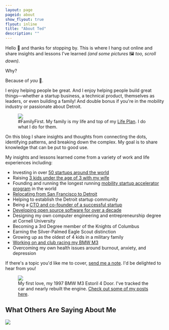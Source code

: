 ```yaml
---
layout: page
pageid: about
show_flyout: true
flyout: inline
title: "About Ted"
description: ""
---
```


Hello 👋 and thanks for stopping by. This is where I hang out online and share insights and lessons I've learned *(and some pictures* 🖼️  *too, scroll down)*.

Why?

Because of *you*  🤟.

I enjoy helping people be great. And I enjoy helping people build great things—whether a startup business, a technical product, themselves as leaders, or even building a family! And double bonus if you're in the mobility industry or passionate about Detroit.

<figure class="wide">
  <img src="{% asset serbinski-family.jpg @path %}">
  <figcaption>
    #FamilyFirst. My family is my life and top of my <a href="http://amzn.to/2FwthNn">Life Plan</a>. I do what I do for them.
  </figcaption>
</figure>

On this blog I share insights and thoughts from connecting the dots, identifying patterns, and breaking down the complex. My goal is to share knowledge that can be put to good use.

My insights and lessons learned come from a variety of work and life experiences including:
- Investing in over [50 startups around the world](https://angel.co/tedserbinski)
- Raising [3 kids under the age of 3 with my wife](https://momtomomnutrition.com/about/)
- Founding and running the longest running [mobility startup accelerator program](/mobility/) in the world
- [Relocating from San Francisco to Detroit](https://tedserbinski.com/detroit/the-entrepreneurial-gold-rush-why-i-moved-from-san-francisco-to-detroit/)
- Helping to establish the Detroit startup community
- Being a [CTO and co-founder of a successful startup](https://tedserbinski.com/other/mothersclick-acquired-by-lifetime-networks/)
- [Developing open source software for over a decade](https://www.drupal.org/u/m3avrck)
- Designing my own computer engineering and entrepreneurship degree at Cornell University
- Becoming a 3rd Degree member of the Knights of Columbus
- Earning the Silver-Palmed Eagle Scout distinction
- Growing up as the oldest of 4 kids in a military family
- [Working on and club racing my BMW M3](http://localhost:4000/posts/#bmw)
- Overcoming my own health issues around burnout, anxiety, and depression

If there's a topic you'd like me to cover, [send me a note](/contact/). I'd be delighted to hear from you!

<figure class="wide">
  <img src="{% asset my-bmw-m3.jpg @path %}">
  <figcaption>
    My first love, my 1997 BMW M3 Estoril 4 Door. I've tracked the car and nearly rebuilt the engine. <a href="https://tedserbinski.com/posts/#bmw">Check out some of my posts here</a>.
  </figcaption>
</figure>


## What Others Are Saying About Me

<img src="{% asset ted-references.png @path %}">
